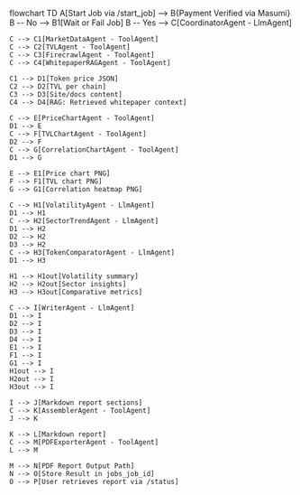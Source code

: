 flowchart TD
    A[Start Job via /start_job] --> B{Payment Verified via Masumi}
    B -- No --> B1[Wait or Fail Job]
    B -- Yes --> C[CoordinatorAgent - LlmAgent]

    C --> C1[MarketDataAgent - ToolAgent]
    C --> C2[TVLAgent - ToolAgent]
    C --> C3[FirecrawlAgent - ToolAgent]
    C --> C4[WhitepaperRAGAgent - ToolAgent]

    C1 --> D1[Token price JSON]
    C2 --> D2[TVL per chain]
    C3 --> D3[Site/docs content]
    C4 --> D4[RAG: Retrieved whitepaper context]

    C --> E[PriceChartAgent - ToolAgent]
    D1 --> E
    C --> F[TVLChartAgent - ToolAgent]
    D2 --> F
    C --> G[CorrelationChartAgent - ToolAgent]
    D1 --> G

    E --> E1[Price chart PNG]
    F --> F1[TVL chart PNG]
    G --> G1[Correlation heatmap PNG]

    C --> H1[VolatilityAgent - LlmAgent]
    D1 --> H1
    C --> H2[SectorTrendAgent - LlmAgent]
    D1 --> H2
    D2 --> H2
    D3 --> H2
    C --> H3[TokenComparatorAgent - LlmAgent]
    D1 --> H3

    H1 --> H1out[Volatility summary]
    H2 --> H2out[Sector insights]
    H3 --> H3out[Comparative metrics]

    C --> I[WriterAgent - LlmAgent]
    D1 --> I
    D2 --> I
    D3 --> I
    D4 --> I
    E1 --> I
    F1 --> I
    G1 --> I
    H1out --> I
    H2out --> I
    H3out --> I

    I --> J[Markdown report sections]
    C --> K[AssemblerAgent - ToolAgent]
    J --> K

    K --> L[Markdown report]
    C --> M[PDFExporterAgent - ToolAgent]
    L --> M

    M --> N[PDF Report Output Path]
    N --> O[Store Result in jobs_job_id]
    O --> P[User retrieves report via /status]
